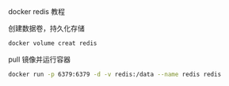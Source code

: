docker redis 教程

创建数据卷，持久化存储

```sh
docker volume creat redis
```

pull 镜像并运行容器

```sh
docker run -p 6379:6379 -d -v redis:/data --name redis redis
```
